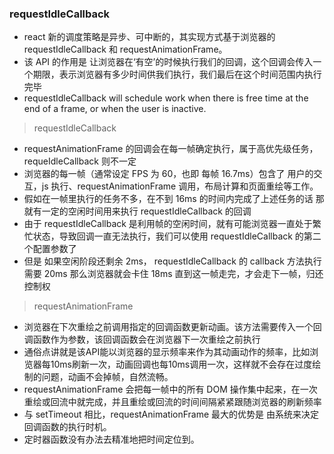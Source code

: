 ### requestIdleCallback

- react 新的调度策略是异步、可中断的，其实现方式基于浏览器的 requestIdleCallback 和 requestAnimationFrame。
- 该 API 的作用是 让浏览器在‘有空’的时候执行我们的回调，这个回调会传入一个期限，表示浏览器有多少时间供我们执行，我们最后在这个时间范围内执行完毕
- requestIdleCallback will schedule work when there is free time at the end of a frame, or when the user is inactive.

> requestIdleCallback

- requestAnimationFrame 的回调会在每一帧确定执行，属于高优先级任务， requeIdleCallback 则不一定
- 浏览器的每一帧（通常设定 FPS 为 60，也即 每帧 16.7ms）包含了 用户的交互，js 执行、requestAnimationFrame 调用，布局计算和页面重绘等工作。
- 假如在一帧里执行的任务不多，在不到 16ms 的时间内完成了上述任务的话 那就有一定的空闲时间用来执行 requestIdleCallback 的回调
- 由于 requestIdleCallback 是利用帧的空闲时间，就有可能浏览器一直处于繁忙状态，导致回调一直无法执行，我们可以使用 requestIdleCallback 的第二个配置参数了
- 但是 如果空闲阶段还剩余 2ms， requestIdleCallback 的 callback 方法执行需要 20ms 那么浏览器就会卡住 18ms 直到这一帧走完，才会走下一帧，归还 控制权

> requestAnimationFrame

- 浏览器在下次重绘之前调用指定的回调函数更新动画。该方法需要传入一个回调函数作为参数，该回调函数会在浏览器下一次重绘之前执行
- 通俗点讲就是该API能以浏览器的显示频率来作为其动画动作的频率，比如浏览器每10ms刷新一次，动画回调也每10ms调用一次，这样就不会存在过度绘制的问题，动画不会掉帧，自然流畅。
- requestAnimationFrame 会把每一帧中的所有 DOM 操作集中起来，在一次重绘或回流中就完成，并且重绘或回流的时间间隔紧紧跟随浏览器的刷新频率
- 与 setTimeout 相比，requestAnimationFrame 最大的优势是 由系统来决定回调函数的执行时机。
- 定时器函数没有办法去精准地把时间定位到。
